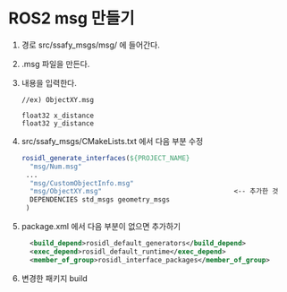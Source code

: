 # ROS2 msg 만들기

1. 경로 src/ssafy_msgs/msg/ 에 들어간다.

2. .msg 파일을 만든다.

3. 내용을 입력한다.

   ```
   //ex) ObjectXY.msg
   
   float32 x_distance
   float32 y_distance
   ```

4. src/ssafy_msgs/CMakeLists.txt 에서 다음 부분 수정

   ```cmake
   rosidl_generate_interfaces(${PROJECT_NAME}
     "msg/Num.msg"
   	...
     "msg/CustomObjectInfo.msg"
     "msg/ObjectXY.msg"                                 <-- 추가한 것
     DEPENDENCIES std_msgs geometry_msgs
    )
   ```

5. package.xml 에서 다음 부분이 없으면 추가하기

   ```xml
     <build_depend>rosidl_default_generators</build_depend>
     <exec_depend>rosidl_default_runtime</exec_depend>
     <member_of_group>rosidl_interface_packages</member_of_group>
   ```

6. 변경한 패키지 build

